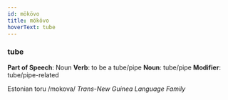 ```yaml
---
id: mökövo
title: mökövo
hoverText: tube
---
```


### tube

**Part of Speech**: Noun
**Verb**: to be a tube/pipe
**Noun**: tube/pipe
**Modifier**: tube/pipe-related

Estonian toru /mokova/
*Trans-New Guinea Language Family*